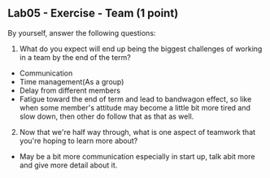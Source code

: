 ## Lab05 - Exercise - Team (1 point)

By yourself, answer the following questions:

1. What do you expect will end up being the biggest challenges of working in a team by the end of the term?
- Communication
- Time management(As a group)
- Delay from different members
- Fatigue toward the end of term and lead to bandwagon effect, so like when some member's attitude may become a little bit more tired and slow down, then other do follow that as that as well. 

2. Now that we're half way through, what is one aspect of teamwork that you're hoping to learn more about?
- May be a bit more communication especially in start up, talk abit more and give more detail about it.
